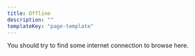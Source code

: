```yaml
---
title: Offline
description: ""
templateKey: "page-template"
---
```


You should try to find some internet connection to browse here.
